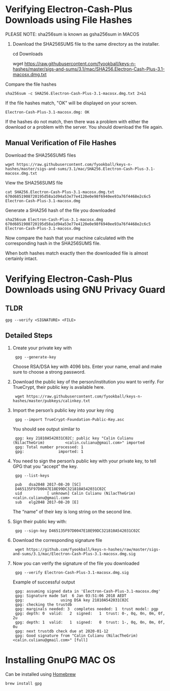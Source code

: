 # Verifying Electron-Cash-Plus Downloads using File Hashes
PLEASE NOTE: sha256sum is known as gsha256sum in MACOS

1. Download the SHA256SUMS file to the same directory as the installer. 


    cd Downloads

    wget https://raw.githubusercontent.com/fyookball/keys-n-hashes/master/sigs-and-sums/3.1/mac/SHA256.Electron-Cash-Plus-3.1-macosx.dmg.txt

Compare the file hashes

    sha256sum -c SHA256.Electron-Cash-Plus-3.1-macosx.dmg.txt 2>&1
    
If the file hashes match, "OK" will be displayed on your screen. 

    Electron-Cash-Plus-3.1-macosx.dmg: OK
    
If the hashes do not match, then there was a problem with either the download or a problem with the server. You should download the file again.

## Manual Verification of File Hashes

Download the SHA256SUMS files

    wget https://raw.githubusercontent.com/fyookball/keys-n-hashes/master/sigs-and-sums/3.1/mac/SHA256.Electron-Cash-Plus-3.1-macosx.dmg.txt
    
View the SHA256SUMS file

    cat SHA256.Electron-Cash-Plus-3.1-macosx.dmg.txt
    670d6851908720195d58a1d94a53e77e4120e0e98f6940ee93a76f4468e2c6c5  Electron-Cash-Plus-3.1-macosx.dmg
    
Generate a SHA256 hash of the file you downloaded

    sha256sum Electron-Cash-Plus-3.1-macosx.dmg
    670d6851908720195d58a1d94a53e77e4120e0e98f6940ee93a76f4468e2c6c5  Electron-Cash-Plus-3.1-macosx.dmg
    
Now compare the hash that your machine calculated with the corresponding hash in the SHA256SUMS file.

When both hashes match exactly then the downloaded file is almost certainly intact. 

# Verifying Electron-Cash-Plus Downloads using GNU Privacy Guard

## TLDR

    gpg --verify <SIGNATURE> <FILE>

## Detailed Steps
1. Create your private key with

        gpg --generate-key

    Choose RSA/DSA key with 4096 bits. 
    Enter your name, email and make sure to choose a strong password.

2. Download the public key of the person/institution you want to verify. For TrueCrypt, their public key is available here.

        wget https://raw.githubusercontent.com/fyookball/keys-n-hashes/master/pubkeys/calinkey.txt

3. Import the person’s public key into your key ring

        gpg --import TrueCrypt-Foundation-Public-Key.asc
        
    You should see output similar to
    
        gpg: key 21810A542031C02C: public key "Calin Culianu (NilacTheGrim)         <calin.culianu@gmail.com>" imported
        gpg: Total number processed: 1
        gpg:               imported: 1

4. You need to sign the person’s public key with your private key, to tell GPG that you “accept” the key. 

        gpg --list-keys

        pub   dsa2048 2017-08-20 [SC]
        D465135F97D0047E18E99DC321810A542031C02C
        uid           [ unknown] Calin Culianu (NilacTheGrim) <calin.culianu@gmail.com>
        sub   elg2048 2017-08-20 [E]

    The “name” of their key is long string on the second line.

5. Sign their public key with:

        gpg --sign-key D465135F97D0047E18E99DC321810A542031C02C

6. Download the corresponding signature file

        wget https://github.com/fyookball/keys-n-hashes/raw/master/sigs-and-sums/3.1/mac/Electron-Cash-Plus-3.1-macosx.dmg.sig
        
7. Now you can verify the signature of the file you downloaded

        gpg --verify Electron-Cash-Plus-3.1-macosx.dmg.sig
      
    Example of successful output
    
        gpg: assuming signed data in 'Electron-Cash-Plus-3.1-macosx.dmg'
        gpg: Signature made Sat  6 Jan 03:51:06 2018 AEDT
        gpg:                using DSA key 21810A542031C02C
        gpg: checking the trustdb
        gpg: marginals needed: 3  completes needed: 1  trust model: pgp
        gpg: depth: 0  valid:   2  signed:   1  trust: 0-, 0q, 0n, 0m, 0f, 2u
        gpg: depth: 1  valid:   1  signed:   0  trust: 1-, 0q, 0n, 0m, 0f, 0u
        gpg: next trustdb check due at 2020-01-12
        gpg: Good signature from "Calin Culianu (NilacTheGrim) <calin.culianu@gmail.com>" [full]

# Installing GnuPG MAC OS
Can be installed using [Homebrew](https://brew.sh/)

    brew install gpg
